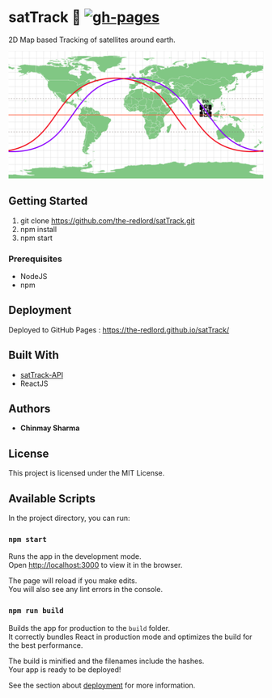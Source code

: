 # satTrack :satellite: [![gh-pages](https://img.shields.io/badge/gh--pages-deployed-blue?logo=github)](https://the-redlord.github.io/satTrack/)

2D Map based Tracking of satellites around earth.

![iss](iss.png)

## Getting Started

1. git clone https://github.com/the-redlord/satTrack.git
2. npm install
4. npm start

### Prerequisites

* NodeJS
* npm

## Deployment

Deployed to GitHub Pages : https://the-redlord.github.io/satTrack/

## Built With

* [satTrack-API](https://github.com/the-redlord/satTrack-api)
* ReactJS

## Authors

* **Chinmay Sharma**

## License

This project is licensed under the MIT License.

## Available Scripts

In the project directory, you can run:

### `npm start`

Runs the app in the development mode.<br />
Open [http://localhost:3000](http://localhost:3000) to view it in the browser.

The page will reload if you make edits.<br />
You will also see any lint errors in the console.

### `npm run build`

Builds the app for production to the `build` folder.<br />
It correctly bundles React in production mode and optimizes the build for the best performance.

The build is minified and the filenames include the hashes.<br />
Your app is ready to be deployed!

See the section about [deployment](https://facebook.github.io/create-react-app/docs/deployment) for more information.
